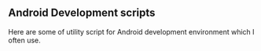 Android Development scripts
---

Here are some of utility script for Android development environment which I often use.
